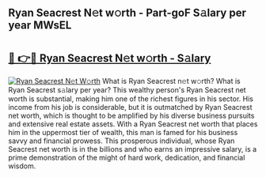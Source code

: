 ## Ryan Seacrest N𝚎t w𝚘rth - Part-goF S𝚊lary per year MWsEL

# <h2><a href="http://gc4pw1.nevu.top/?p=Ryan+Seacrest">🔗 👉🔴 Ryan Seacrest N𝚎t w𝚘rth - S𝚊lary</a></h2>

[![Ryan Seacrest N𝚎t W𝚘rth](https://i.imgur.com/Oavwk0R.jpeg)](http://gc4pw1.nevu.top/?p=Ryan+Seacrest)
What is Ryan Seacrest n𝚎t w𝚘rth? What is Ryan Seacrest s𝚊lary per year?
This wealthy person's Ryan Seacrest net worth is substantial, making him one of the richest figures in his sector. His income from his job is considerable, but it is outmatched by Ryan Seacrest net worth, which is thought to be amplified by his diverse business pursuits and extensive real estate assets. With a Ryan Seacrest net worth that places him in the uppermost tier of wealth, this man is famed for his business savvy and financial prowess. This prosperous individual, whose Ryan Seacrest net worth is in the billions and who earns an impressive salary, is a prime demonstration of the might of hard work, dedication, and financial wisdom.
